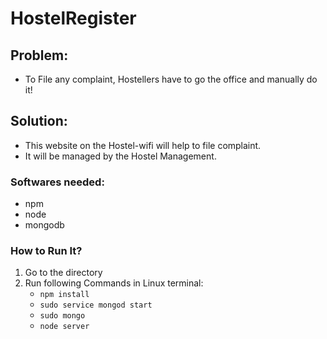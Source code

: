 # HostelRegister

## Problem:
- To File any complaint, Hostellers have to go the office and manually do it!

## Solution:
- This website on the Hostel-wifi will help to file complaint.
- It will be managed by the Hostel Management.

### Softwares needed:
- npm 
- node
- mongodb 

### How to Run It?
1. Go to the directory
2. Run following Commands in Linux terminal:
	- ``npm install``	
	- ``sudo service mongod start``
	- ``sudo mongo``
	- ``node server``
